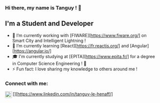 ### Hi there, my name is Tanguy ! 👋 

## I'm a Student and Developer
- 🔭 I’m currently working with [FIWARE][https://www.fiware.org/] on Smart City and Intelligent Lightning !
- 🌱 I’m currently learning [React][https://fr.reactjs.org/] and [Angular][https://angular.io/]
- 🎓 I'm currently studying at [EPITA][https://www.epita.fr/] for a degree in Computer Science Engineering ! 🌟 
- ⚡  Fun fact: I love sharing my knowledge to others around me !

### Connect with me:

[<img align="left" alt="TanguyLH | LinkedIn" width="22px" src="https://cdn.jsdelivr.net/npm/simple-icons@v3/icons/linkedin.svg" />][https://www.linkedin.com/in/tanguy-le-henaff/]
<!--
**TanguyLH/TanguyLH** is a ✨ _special_ ✨ repository because its `README.md` (this file) appears on your GitHub profile.

Here are some ideas to get you started:

- 👯 I’m looking to collaborate on ...
- 🤔 I’m looking for help with ...
- 💬 Ask me about ...
- 📫 How to reach me: ...
- 😄 Pronouns: ...
-->
